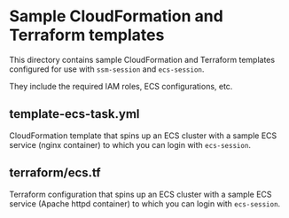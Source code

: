# Sample CloudFormation and Terraform templates

This directory contains sample CloudFormation and Terraform templates
configured for use with `ssm-session` and `ecs-session`.

They include the required IAM roles, ECS configurations, etc.

## template-ecs-task.yml

CloudFormation template that spins up an ECS cluster with a sample
ECS service (nginx container) to which you can login with `ecs-session`.

## terraform/ecs.tf

Terraform configuration that spins up an ECS cluster with a sample
ECS service (Apache httpd container) to which you can login with `ecs-session`.
